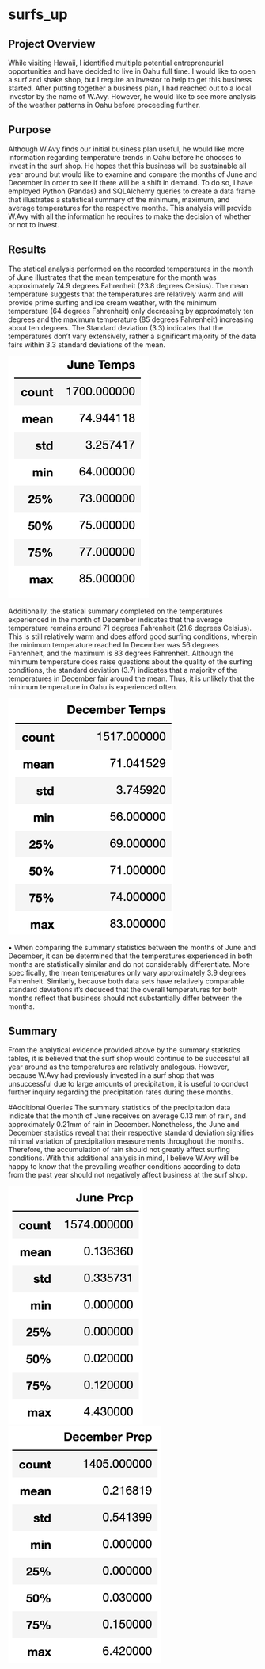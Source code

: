 # surfs_up

## Project Overview
While visiting Hawaii, I identified multiple potential entrepreneurial opportunities and have decided to live in Oahu full time. I would like to open a surf and shake shop, but I require an investor to help to get this business started. After putting together a business plan, I had reached out to a local investor by the name of W.Avy. However, he would like to see more analysis of the weather patterns in Oahu before proceeding further.

## Purpose
Although W.Avy finds our initial business plan useful, he would like more information regarding temperature trends in Oahu before he chooses to invest in the surf shop. He hopes that this business will be sustainable all year around but would like to examine and compare the months of June and December in order to see if there will be a shift in demand. To do so, I have employed Python (Pandas) and SQLAlchemy queries to create a data frame that illustrates a statistical summary of the minimum, maximum, and average temperatures for the respective months. This analysis will provide W.Avy with all the information he requires to make the decision of whether or not to invest.

## Results
The statical analysis performed on the recorded temperatures in the month of June illustrates that the mean temperature for the month was approximately 74.9 degrees Fahrenheit (23.8 degrees Celsius). The mean temperature suggests that the temperatures are relatively warm and will provide prime surfing and ice cream weather, with the minimum temperature (64 degrees Fahrenheit) only decreasing by approximately ten degrees and the maximum temperature (85 degrees Fahrenheit) increasing about ten degrees. The Standard deviation (3.3) indicates that the temperatures don’t vary extensively, rather a significant majority of the data fairs within 3.3 standard deviations of the mean.

![june_temps:](./Resources/june_temps.png)


Additionally, the statical summary completed on the temperatures experienced in the month of December indicates that the average temperature remains around 71 degrees Fahrenheit (21.6 degrees Celsius). This is still relatively warm and does afford good surfing conditions, wherein the minimum temperature reached In December was 56 degrees Fahrenheit, and the maximum is 83 degrees Fahrenheit. Although the minimum temperature does raise questions about the quality of the surfing conditions, the standard deviation (3.7) indicates that a majority of the temperatures in December fair around the mean. Thus, it is unlikely that the minimum temperature in Oahu is experienced often.

![dec_temps:](./Resources/dec_temps.png)

•	When comparing the summary statistics between the months of June and December, it can be determined that the temperatures experienced in both months are statistically similar and do not considerably differentiate. More specifically, the mean temperatures only vary approximately 3.9 degrees Fahrenheit. Similarly, because both data sets have relatively comparable standard deviations it’s deduced that the overall temperatures for both months reflect that business should not substantially differ between the months.  


## Summary
From the analytical evidence provided above by the summary statistics tables, it is believed that the surf shop would continue to be successful all year around as the temperatures are relatively analogous. However, because W.Avy had previously invested in a surf shop that was unsuccessful due to large amounts of precipitation, it is useful to conduct further inquiry regarding the precipitation rates during these months. 

#Additional Queries
The summary statistics of the precipitation data indicate that the month of June receives on average 0.13 mm of rain, and approximately 0.21mm of rain in December. Nonetheless, the June and December statistics reveal that their respective standard deviation signifies minimal variation of precipitation measurements throughout the months. Therefore, the accumulation of rain should not greatly affect surfing conditions. With this additional analysis in mind, I believe W.Avy will be happy to know that the prevailing weather conditions according to data from the past year should not negatively affect business at the surf shop.

![june_prcp:](./Resources/june_prcp.png)
![dec_prcp:](./Resources/dec_prcp.png)
